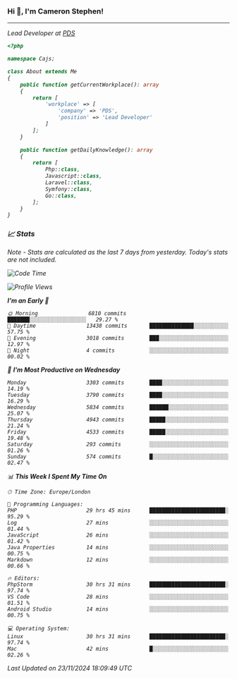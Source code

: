### Hi 👋, I'm Cameron Stephen!
<hr>
<p><em>Lead Developer at <a href="https://prindatasolutions.co.uk">PDS</a></p>


```php
<?php

namespace Cajs;

class About extends Me
{
    public function getCurrentWorkplace(): array
    {
        return [
            'workplace' => [
                'company' => 'PDS',
                'position' => 'Lead Developer'
            ]
        ];
    }

    public function getDailyKnowledge(): array
    {
        return [
            Php::class,
            Javascript::class,
            Laravel::class,
            Symfony::class,
            Go::class,
        ];
    }
}
```

### 📈 Stats
<p><em>Note - Stats are calculated as the last 7 days from yesterday. Today's stats are not included.</em></p>


<!--START_SECTION:waka-->
![Code Time](http://img.shields.io/badge/Code%20Time-4%2C085%20hrs%2059%20mins-blue)

![Profile Views](http://img.shields.io/badge/Profile%20Views-0-blue)

**I'm an Early 🐤** 

```text
🌞 Morning                6810 commits        ███████░░░░░░░░░░░░░░░░░░   29.27 % 
🌆 Daytime                13438 commits       ██████████████░░░░░░░░░░░   57.75 % 
🌃 Evening                3018 commits        ███░░░░░░░░░░░░░░░░░░░░░░   12.97 % 
🌙 Night                  4 commits           ░░░░░░░░░░░░░░░░░░░░░░░░░   00.02 % 
```
📅 **I'm Most Productive on Wednesday** 

```text
Monday                   3303 commits        ████░░░░░░░░░░░░░░░░░░░░░   14.19 % 
Tuesday                  3790 commits        ████░░░░░░░░░░░░░░░░░░░░░   16.29 % 
Wednesday                5834 commits        ██████░░░░░░░░░░░░░░░░░░░   25.07 % 
Thursday                 4943 commits        █████░░░░░░░░░░░░░░░░░░░░   21.24 % 
Friday                   4533 commits        █████░░░░░░░░░░░░░░░░░░░░   19.48 % 
Saturday                 293 commits         ░░░░░░░░░░░░░░░░░░░░░░░░░   01.26 % 
Sunday                   574 commits         █░░░░░░░░░░░░░░░░░░░░░░░░   02.47 % 
```


📊 **This Week I Spent My Time On** 

```text
🕑︎ Time Zone: Europe/London

💬 Programming Languages: 
PHP                      29 hrs 45 mins      ████████████████████████░   95.29 % 
Log                      27 mins             ░░░░░░░░░░░░░░░░░░░░░░░░░   01.44 % 
JavaScript               26 mins             ░░░░░░░░░░░░░░░░░░░░░░░░░   01.42 % 
Java Properties          14 mins             ░░░░░░░░░░░░░░░░░░░░░░░░░   00.75 % 
Markdown                 12 mins             ░░░░░░░░░░░░░░░░░░░░░░░░░   00.66 % 

🔥 Editors: 
PhpStorm                 30 hrs 31 mins      ████████████████████████░   97.74 % 
VS Code                  28 mins             ░░░░░░░░░░░░░░░░░░░░░░░░░   01.51 % 
Android Studio           14 mins             ░░░░░░░░░░░░░░░░░░░░░░░░░   00.75 % 

💻 Operating System: 
Linux                    30 hrs 31 mins      ████████████████████████░   97.74 % 
Mac                      42 mins             █░░░░░░░░░░░░░░░░░░░░░░░░   02.26 % 
```


 Last Updated on 23/11/2024 18:09:49 UTC
<!--END_SECTION:waka-->
